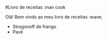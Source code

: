#Livro de receitas :man cook

Olá! Bem vindo ao meu livro de receitas :wave;

 - Strogonoff de frango
 - Pavê
